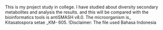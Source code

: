 This is my project study in college. I have studied about diversity secondary metabolites and analysis the results. and this will be compared with the bioinformatics tools is antiSMASH v8.0. The microorganism is_ Kitasatospora setae _KM- 605.
!Disclaimer: The file used Bahasa Indonesia
